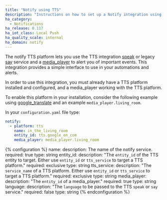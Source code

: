 ```yaml
---
title: "Notify using TTS"
description: "Instructions on how to set up a Notify integration using TTS service and media_player within Home Assistant."
ha_category:
  - Notifications
ha_release: 0.117
ha_iot_class: Local Push
ha_quality_scale: internal
ha_domain: notify
---
```


The notify TTS platform lets you use the TTS integration [speak](/integrations/tts/#service-speak) or legacy [say](/integrations/tts/#service-say-legacy) service and a [media_player](/integrations/media_player) to alert you of important events. This integration provides a simple interface to use in your automations and alerts.

In order to use this integration, you must already have a TTS platform installed and configured, and a media_player working with the TTS platform.

To enable this platform in your installation, consider the following example using [google_translate](/integrations/google_translate/) and an example `media_player.living_room`.

In your `configuration.yaml` file type:

```yaml
notify:
  - platform: tts
    name: in_the_living_room
    entity_id: tts.google_en_com
    media_player: media_player.living_room
```

{% configuration %}
  name:
    description: The name of the notify service.
    required: true
    type: string
  entity_id:
    description: "The `entity_id` of the TTS entity to target. Either use `entity_id` or `tts_service` to target a TTS platform."
    required: exclusive
    type: string
  tts_service:
    description: "The `service_name` of a TTS platform. Either use `entity_id` or `tts_service` to target a TTS platform."
    required: exclusive
    type: string
  media_player:
    description: "The `entity_id` of a media_player."
    required: true
    type: string
  language:
    description: "The `language` to be passed to the TTS `speak` or `say` service."
    required: false
    type: string
{% endconfiguration %}
